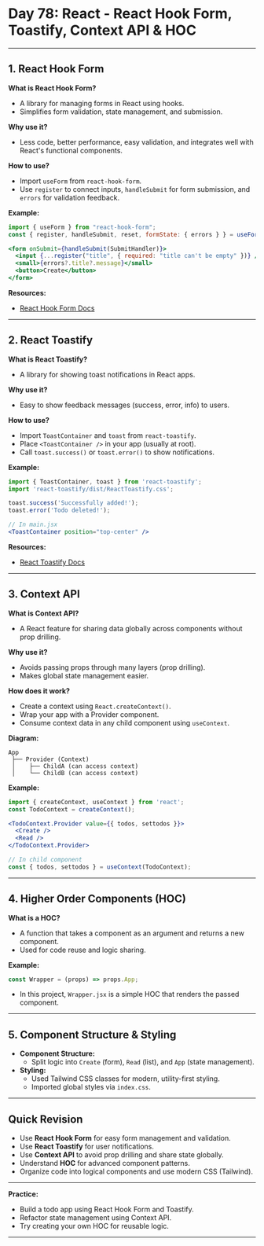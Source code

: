 # Day 78: React - React Hook Form, Toastify, Context API & HOC

---

## 1. React Hook Form

**What is React Hook Form?**  
- A library for managing forms in React using hooks.
- Simplifies form validation, state management, and submission.

**Why use it?**  
- Less code, better performance, easy validation, and integrates well with React's functional components.

**How to use?**  
- Import `useForm` from `react-hook-form`.
- Use `register` to connect inputs, `handleSubmit` for form submission, and `errors` for validation feedback.

**Example:**
```jsx
import { useForm } from "react-hook-form";
const { register, handleSubmit, reset, formState: { errors } } = useForm();

<form onSubmit={handleSubmit(SubmitHandler)}>
  <input {...register("title", { required: "title can't be empty" })} />
  <small>{errors?.title?.message}</small>
  <button>Create</button>
</form>
```

**Resources:**  
- [React Hook Form Docs](https://react-hook-form.com/get-started)

---

## 2. React Toastify

**What is React Toastify?**  
- A library for showing toast notifications in React apps.

**Why use it?**  
- Easy to show feedback messages (success, error, info) to users.

**How to use?**  
- Import `ToastContainer` and `toast` from `react-toastify`.
- Place `<ToastContainer />` in your app (usually at root).
- Call `toast.success()` or `toast.error()` to show notifications.

**Example:**
```jsx
import { ToastContainer, toast } from 'react-toastify';
import 'react-toastify/dist/ReactToastify.css';

toast.success('Successfully added!');
toast.error('Todo deleted!');

// In main.jsx
<ToastContainer position="top-center" />
```

**Resources:**  
- [React Toastify Docs](https://fkhadra.github.io/react-toastify/introduction/)

---

## 3. Context API

**What is Context API?**  
- A React feature for sharing data globally across components without prop drilling.

**Why use it?**  
- Avoids passing props through many layers (prop drilling).
- Makes global state management easier.

**How does it work?**  
- Create a context using `React.createContext()`.
- Wrap your app with a Provider component.
- Consume context data in any child component using `useContext`.

**Diagram:**
```
App
 ├── Provider (Context)
 │    ├── ChildA (can access context)
 │    └── ChildB (can access context)
```

**Example:**
```jsx
import { createContext, useContext } from 'react';
const TodoContext = createContext();

<TodoContext.Provider value={{ todos, settodos }}>
  <Create />
  <Read />
</TodoContext.Provider>

// In child component
const { todos, settodos } = useContext(TodoContext);
```

---

## 4. Higher Order Components (HOC)

**What is a HOC?**  
- A function that takes a component as an argument and returns a new component.
- Used for code reuse and logic sharing.

**Example:**
```jsx
const Wrapper = (props) => props.App;
```
- In this project, `Wrapper.jsx` is a simple HOC that renders the passed component.

---

## 5. Component Structure & Styling

- **Component Structure:**  
  - Split logic into `Create` (form), `Read` (list), and `App` (state management).
- **Styling:**  
  - Used Tailwind CSS classes for modern, utility-first styling.
  - Imported global styles via `index.css`.

---

## Quick Revision

- Use **React Hook Form** for easy form management and validation.
- Use **React Toastify** for user notifications.
- Use **Context API** to avoid prop drilling and share state globally.
- Understand **HOC** for advanced component patterns.
- Organize code into logical components and use modern CSS (Tailwind).

---

**Practice:**  
- Build a todo app using React Hook Form and Toastify.
- Refactor state management using Context API.
- Try creating your own HOC for reusable logic.

---

<!-- Day 78 in react -->
<!-- We get to know what is 'React Hook'? what is the uses? when to use ? how many ways we can use ? how Reack hook replace the two-way binding? the link of React hook (https://react-hook-form.com/get-started) -->
<!-- We get to know React toastify how to use react-toastify? how many way use it ? React-tostify link (https://fkhadra.github.io/react-toastify/introduction/) -->
<!-- Introduction of context API in react. What context API do? Purpose of the React context API How this context API replace the props drilling? How context API its work ? What 'context API' works on is called HOF(Higher Order Components).
- Component rither take props as a Component or return Component is HOF. -->